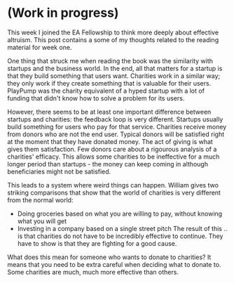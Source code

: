 # (Work in progress)

This week I joined the EA Fellowship to think more deeply about effective altruism. This post contains a some of my thoughts related to the reading material for week one.



One thing that struck me when reading the book was the similarity with startups and the business world. In the end, all that matters for a startup is that they build something that users want. Charities work in a similar way; they only work if they create something that is valuable for their users. PlayPump was the charity equivalent of a hyped startup with a lot of funding that didn't know how to solve a problem for its users.

However, there seems to be at least one important difference between startups and charities: the feedback loop is very different. Startups usually build something for users who pay for that service. Charities receive money from donors who are not the end user. Typical donors will be satisfied right at the moment that they have donated money. The act of giving is what gives them satisfaction. Few donors care about a rigourous analysis of a charities' efficacy. This allows some charities to be ineffective for a much longer period than startups - the money can keep coming in although beneficiaries might not be satisfied.

This leads to a system where weird things can happen. William gives two striking comparisons that show that the world of charities is very different from the normal world:
- Doing groceries based on what you are willing to pay, without knowing what you will get
- Investing in a company based on a single street pitch
The result of this .. is that charities do not have to be incredibly effective to continue. They have to show is that they are fighting for a good cause.

What does this mean for someone who wants to donate to charities? It means that you need to be extra careful when deciding what to donate to. Some charities are much, much more effective than others.



